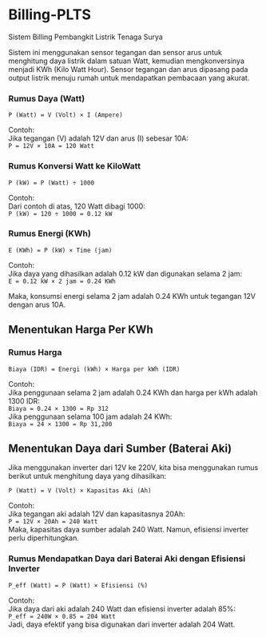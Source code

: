 # Billing-PLTS
Sistem Billing Pembangkit Listrik Tenaga Surya

Sistem ini menggunakan sensor tegangan dan sensor arus untuk menghitung daya listrik dalam satuan Watt, kemudian mengkonversinya menjadi KWh (Kilo Watt Hour). Sensor tegangan dan arus dipasang pada output listrik menuju rumah untuk mendapatkan pembacaan yang akurat.

### Rumus Daya (Watt)
```
P (Watt) = V (Volt) × I (Ampere)
```
Contoh:  
Jika tegangan (V) adalah 12V dan arus (I) sebesar 10A:  
`P = 12V × 10A = 120 Watt`

### Rumus Konversi Watt ke KiloWatt
```
P (kW) = P (Watt) ÷ 1000
```
Contoh:  
Dari contoh di atas, 120 Watt dibagi 1000:  
`P (kW) = 120 ÷ 1000 = 0.12 kW`

### Rumus Energi (KWh)
```
E (KWh) = P (kW) × Time (jam)
```
Contoh:  
Jika daya yang dihasilkan adalah 0.12 kW dan digunakan selama 2 jam:  
`E = 0.12 kW × 2 jam = 0.24 KWh`

Maka, konsumsi energi selama 2 jam adalah 0.24 KWh untuk tegangan 12V dengan arus 10A.

## Menentukan Harga Per KWh

### Rumus Harga 
```
Biaya (IDR) = Energi (kWh) × Harga per kWh (IDR)
```
Contoh:  
Jika penggunaan selama 2 jam adalah 0.24 KWh dan harga per kWh adalah 1300 IDR:  
`Biaya = 0.24 × 1300 = Rp 312`  
Jika penggunaan selama 100 jam adalah 24 KWh:  
`Biaya = 24 × 1300 = Rp 31,200`

## Menentukan Daya dari Sumber (Baterai Aki)
Jika menggunakan inverter dari 12V ke 220V, kita bisa menggunakan rumus berikut untuk menghitung daya yang dihasilkan:

```
P (Watt) = V (Volt) × Kapasitas Aki (Ah)
```
Contoh:  
Jika tegangan aki adalah 12V dan kapasitasnya 20Ah:  
`P = 12V × 20Ah = 240 Watt`  
Maka, kapasitas daya sumber adalah 240 Watt. Namun, efisiensi inverter perlu diperhitungkan.

### Rumus Mendapatkan Daya dari Baterai Aki dengan Efisiensi Inverter
```
P_eff (Watt) = P (Watt) × Efisiensi (%)
```
Contoh:  
Jika daya dari aki adalah 240 Watt dan efisiensi inverter adalah 85%:  
`P_eff = 240W × 0.85 = 204 Watt`  
Jadi, daya efektif yang bisa digunakan dari inverter adalah 204 Watt.
